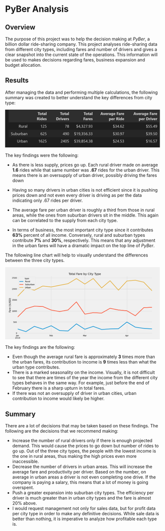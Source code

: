 # PyBer Analysis

## Overview

The purpose of this project was to help the decision making at _PyBer_, a billion dollar ride-sharing company. This project analyses ride-sharing data from different city types, including fares and number of drivers and gives a clear snapshot into the current state of the operations. This information will be used to makes decisions regarding fares, business expansion and budget allocation.

## Results

After managing the data and performing multiple calculations, the following summary was created to better understand the key differences from city type:

![Summary Per City Type](PyBer_Analysis/analysis/Summary%20DataFrame.png)

The key findings were the following:

- As there is less supply, prices go up. Each rural driver made on average **1.6** rides while that same number was **.67** rides for the urban driver. This means there is an oversupply of urban driver, possibly driving the fares down
- Having so many drivers in urban cities is not efficient since it is pushing prices down and not even every driver is driving as per the data indicating only .67 rides per driver.

- The average fare per urban driver is roughly a third from those in rural areas, while the ones from suburban drivers sit in the middle. This again can be correlated to the supply from each city type.

- In terms of business, the most important city type since it contributes **63%** percent of all income. Conversely, rural and suburban types contribute **7%** and **30%**, respectively. This means that any adjustment in the urban fares will have a dramatic impact on the top line of _PyBer_.

The following line chart will help to visually understand the differences between the three city types.

![City Type Line Chart](PyBer_Analysis/analysis/PyBer_fare_summary.png)

The key findings are the following:

- Even though the average rural fare is approximately **3** times more than the urban fares, its contribution to income is **9** times less than what the urban type contributes.
- There is a marked seasonality on the income. Visually, it is not difficult to see that there are times of the year the income from the different city types behaves in the same way. For example, just before the end of February there is a sharp upturn in total fares.
- If there was not an oversupply of driver in urban cities, urban contribution to income would likely be higher.

## Summary

There are a lot of decisions that may be taken based on these findings. The following are the decisions that we recommend making:

- Increase the number of rural drivers only if there is enough projected demand. This would cause the prices to go down but number of rides to go up. Out of the three city types, the people with the lowest income is the one in rural areas, thus making the high prices even more inaccessible.
- Decrease the number of drivers in urban areas. This will increase the average fare and productivity per driver. Based on the number, on average in urban areas a driver is not even completing one drive. If the company is paying a salary, this means that a lot of money is going overspent.
- Push a greater expansion into suburban city types. The efficiency per driver is much greater than in urban city types and the fare is almost 20% above.
- I would request management not only for sales data, but for profit data per city type in order to make any definitive decisions. While sale data is better than nothing, it is imperative to analyze how profitable each type is.
